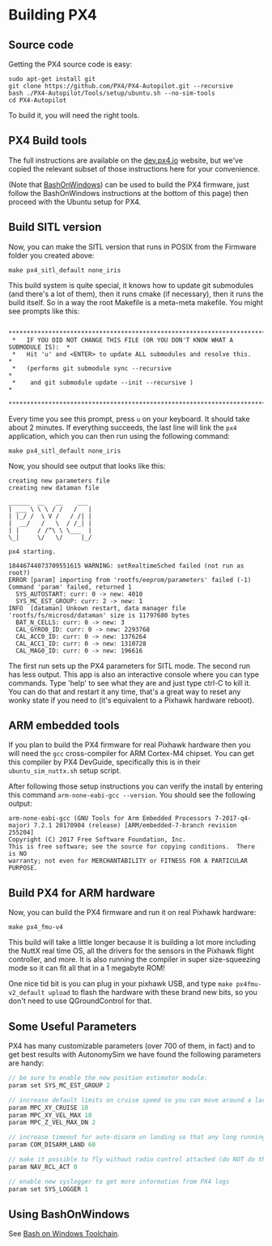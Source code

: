 # Building PX4

## Source code

Getting the PX4 source code is easy:

```shell
sudo apt-get install git
git clone https://github.com/PX4/PX4-Autopilot.git --recursive
bash ./PX4-Autopilot/Tools/setup/ubuntu.sh --no-sim-tools
cd PX4-Autopilot
```

To build it, you will need the right tools.

## PX4 Build tools

The full instructions are available on the [dev.px4.io](https://docs.px4.io/master/en/dev_setup/building_px4.html) website, but we've copied the relevant subset of those instructions here for your convenience.

(Note that [BashOnWindows](https://msdn.microsoft.com/en-us/commandline/wsl/install_guide)) can be used to build the PX4 firmware, just follow the BashOnWindows instructions at the bottom of this page) then proceed with the Ubuntu setup for PX4.

## Build SITL version

Now, you can make the SITL version that runs in POSIX from the Firmware folder you created above:

```shell
make px4_sitl_default none_iris
```

This build system is quite special, it knows how to update git submodules (and there's a lot of them), then it runs cmake (if necessary), then it runs the build itself. So in a way the root Makefile is a meta-meta makefile. You might see prompts like this:

```shell
 *******************************************************************************
 *   IF YOU DID NOT CHANGE THIS FILE (OR YOU DON'T KNOW WHAT A SUBMODULE IS):  *
 *   Hit 'u' and <ENTER> to update ALL submodules and resolve this.            *
 *   (performs git submodule sync --recursive                                  *
 *    and git submodule update --init --recursive )                            *
 *******************************************************************************
```

Every time you see this prompt, press `u` on your keyboard. It should take about 2 minutes. If everything succeeds, the last line will link the `px4` application, which you can then run using the following command:

```shell
make px4_sitl_default none_iris
```

Now, you should see output that looks like this:

```shell
creating new parameters file
creating new dataman file

______  __   __    ___ 
| ___ \ \ \ / /   /   |
| |_/ /  \ V /   / /| |
|  __/   /   \  / /_| |
| |     / /^\ \ \___  |
\_|     \/   \/     |_/

px4 starting.

18446744073709551615 WARNING: setRealtimeSched failed (not run as root?)
ERROR [param] importing from 'rootfs/eeprom/parameters' failed (-1)
Command 'param' failed, returned 1
  SYS_AUTOSTART: curr: 0 -> new: 4010
  SYS_MC_EST_GROUP: curr: 2 -> new: 1
INFO  [dataman] Unkown restart, data manager file 'rootfs/fs/microsd/dataman' size is 11797680 bytes
  BAT_N_CELLS: curr: 0 -> new: 3
  CAL_GYRO0_ID: curr: 0 -> new: 2293768
  CAL_ACC0_ID: curr: 0 -> new: 1376264
  CAL_ACC1_ID: curr: 0 -> new: 1310728
  CAL_MAG0_ID: curr: 0 -> new: 196616
```

The first run sets up the PX4 parameters for SITL mode. The second run has less output. This app is also an interactive console where you can type commands. Type 'help' to see what they are and just type ctrl-C to kill it. You can do that and restart it any time, that's a great way to reset any wonky state if you need to (it's equivalent to a Pixhawk hardware reboot).

## ARM embedded tools

If you plan to build the PX4 firmware for real Pixhawk hardware then you will need the `gcc` cross-compiler for ARM Cortex-M4 chipset. You can get this compiler by PX4 DevGuide, specifically this is in their `ubuntu_sim_nuttx.sh` setup script.

After following those setup instructions you can verify the install by entering this command `arm-none-eabi-gcc --version`.  You should see the following output:

```text
arm-none-eabi-gcc (GNU Tools for Arm Embedded Processors 7-2017-q4-major) 7.2.1 20170904 (release) [ARM/embedded-7-branch revision 255204]
Copyright (C) 2017 Free Software Foundation, Inc.
This is free software; see the source for copying conditions.  There is NO
warranty; not even for MERCHANTABILITY or FITNESS FOR A PARTICULAR PURPOSE.
```

## Build PX4 for ARM hardware

Now, you can build the PX4 firmware and run it on real Pixhawk hardware:

```shell
make px4_fmu-v4
```

This build will take a little longer because it is building a lot more including the NuttX real time OS, all the drivers for the sensors in the Pixhawk flight controller, and more.  It is also running the compiler in super size-squeezing mode so it can fit all that in a 1 megabyte ROM!

One nice tid bit is you can plug in your pixhawk USB, and type `make px4fmu-v2_default upload` to flash the hardware with these brand new bits, so you don't need to use QGroundControl for that.

## Some Useful Parameters

PX4 has many customizable parameters (over 700 of them, in fact) and to get best results with AutonomySim we have found the following parameters are handy:

```cpp
// be sure to enable the new position estimator module:
param set SYS_MC_EST_GROUP 2

// increase default limits on cruise speed so you can move around a large map more quickly.
param MPC_XY_CRUISE 10             
param MPC_XY_VEL_MAX 10
param MPC_Z_VEL_MAX_DN 2

// increase timeout for auto-disarm on landing so that any long running app doesn't have to worry about it
param COM_DISARM_LAND 60

// make it possible to fly without radio control attached (do NOT do this one on a real drone)
param NAV_RCL_ACT 0

// enable new syslogger to get more information from PX4 logs
param set SYS_LOGGER 1
```

## Using BashOnWindows

See [Bash on Windows Toolchain](https://dev.px4.io/en/setup/dev_env_windows_bash_on_win.html).

